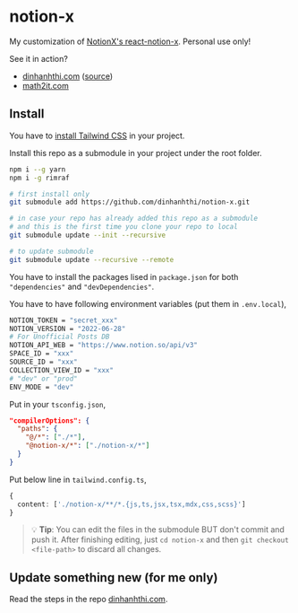 # notion-x

My customization of [NotionX's react-notion-x](https://github.com/NotionX/react-notion-x). Personal use only!

See it in action?

- [dinhanhthi.com](https://dinhanhthi.com/) ([source](https://github.com/dinhanhthi/dinhanhthi.com))
- [math2it.com](https://math2it.com/)

## Install

You have to [install Tailwind CSS](https://tailwindcss.com/docs/installation) in your project.

Install this repo as a submodule in your project under the root folder.

```bash
npm i --g yarn
npm i -g rimraf
```

```bash
# first install only
git submodule add https://github.com/dinhanhthi/notion-x.git

# in case your repo has already added this repo as a submodule
# and this is the first time you clone your repo to local
git submodule update --init --recursive

# to update submodule
git submodule update --recursive --remote
```

You have to install the packages lised in `package.json` for both `"dependencies"` and `"devDependencies"`.

You have to have following environment variables (put them in `.env.local`),

```bash
NOTION_TOKEN = "secret_xxx"
NOTION_VERSION = "2022-06-28"
# For Unofficial Posts DB
NOTION_API_WEB = "https://www.notion.so/api/v3"
SPACE_ID = "xxx"
SOURCE_ID = "xxx"
COLLECTION_VIEW_ID = "xxx"
# "dev" or "prod"
ENV_MODE = "dev"
```

Put in your `tsconfig.json`,

```json
"compilerOptions": {
  "paths": {
    "@/*": ["./*"],
    "@notion-x/*": ["./notion-x/*"]
  }
}
```

Put below line in `tailwind.config.ts`,

```ts
{
  content: ['./notion-x/**/*.{js,ts,jsx,tsx,mdx,css,scss}']
}
```

> 💡 **Tip**: You can edit the files in the submodule BUT don't commit and push it. After finishing editing, just `cd notion-x` and then `git checkout <file-path>` to discard all changes.

## Update something new (for me only)

Read the steps in the repo [dinhanhthi.com](https://github.com/dinhanhthi/dinhanhthi.com).

